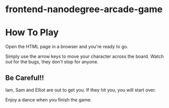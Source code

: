 frontend-nanodegree-arcade-game
===============================

# How To Play

Open the HTML page in a browser and you're ready to go.

Simply use the arrow keys to move your character across the board. Watch out for
the bugs, they don't stop for anyone.

## Be Careful!!

Iam, Sam and Elliot are out to get you. If they hit you, you will start over.

Enjoy a dance when you finish the game.